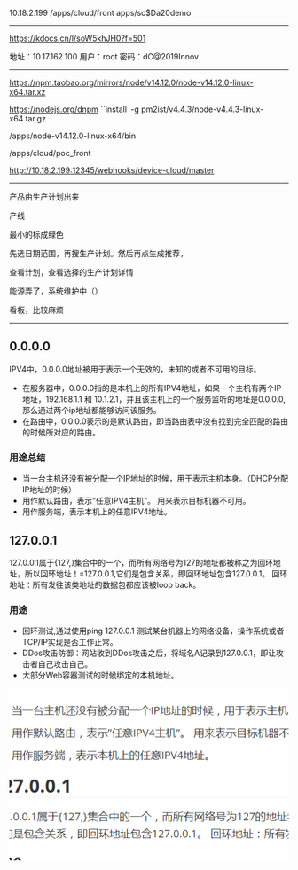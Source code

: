 10.18.2.199
/apps/cloud/front
apps/sc$Da20demo

----

https://kdocs.cn/l/soW5khJH0?f=501

地址：10.17.162.100
用户：root
密码：dC@2019Innov



---



https://npm.taobao.org/mirrors/node/v14.12.0/node-v14.12.0-linux-x64.tar.xz

https://nodejs.org/dnpm ``install` `-g pm2ist/v4.4.3/node-v4.4.3-linux-x64.tar.gz

/apps/node-v14.12.0-linux-x64/bin

/apps/cloud/poc_front

http://10.18.2.199:12345/webhooks/device-cloud/master

---

产品由生产计划出来

产线

最小的标成绿色

先选日期范围，再搜生产计划。然后再点生成推荐，

查看计划，查看选择的生产计划详情

能源弄了，系统维护中（）

看板，比较麻烦

---

## 0.0.0.0

IPV4中，0.0.0.0地址被用于表示一个无效的，未知的或者不可用的目标。

- 在服务器中，0.0.0.0指的是本机上的所有IPV4地址，如果一个主机有两个IP地址，192.168.1.1 和 10.1.2.1，并且该主机上的一个服务监听的地址是0.0.0.0,那么通过两个ip地址都能够访问该服务。
- 在路由中，0.0.0.0表示的是默认路由，即当路由表中没有找到完全匹配的路由的时候所对应的路由。

### 用途总结

- 当一台主机还没有被分配一个IP地址的时候，用于表示主机本身。（DHCP分配IP地址的时候）
- 用作默认路由，表示”任意IPV4主机”。 用来表示目标机器不可用。
- 用作服务端，表示本机上的任意IPV4地址。

## 127.0.0.1

127.0.0.1属于{127,}集合中的一个，而所有网络号为127的地址都被称之为回环地址，所以回环地址！=127.0.0.1,它们是包含关系，即回环地址包含127.0.0.1。 回环地址：所有发往该类地址的数据包都应该被loop back。

### 用途

- 回环测试,通过使用ping 127.0.0.1 测试某台机器上的网络设备，操作系统或者TCP/IP实现是否工作正常。
- DDos攻击防御：网站收到DDos攻击之后，将域名A记录到127.0.0.1，即让攻击者自己攻击自己。
- 大部分Web容器测试的时候绑定的本机地址。

![image-20201022181554943](imge/image-20201022181554943.png)